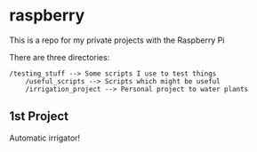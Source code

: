 # raspberry

This is a repo for my private projects with the Raspberry Pi

There are three directories:

	/testing_stuff --> Some scripts I use to test things
        /useful_scripts --> Scripts which might be useful
        /irrigation_project --> Personal project to water plants

## 1st Project ##

Automatic irrigator!

